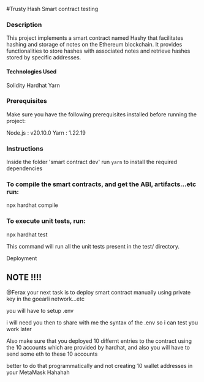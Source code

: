 #Trusty Hash Smart contract testing

### Description
This project implements a smart contract named Hashy that facilitates hashing and storage of notes on the Ethereum blockchain. It provides functionalities to store hashes with associated notes and retrieve hashes stored by specific addresses.

#### Technologies Used
Solidity
Hardhat
Yarn

### Prerequisites
Make sure you have the following prerequisites installed before running the project:

Node.js : v20.10.0
Yarn : 1.22.19

### Instructions 
Inside the folder 'smart contract dev' run `yarn` to install the required dependencies


### To compile the smart contracts, and get the ABI, artifacts...etc run:

npx hardhat compile


### To execute unit tests, run:

npx hardhat test

This command will run all the unit tests present in the test/ directory.

Deployment

## NOTE !!!!

@Ferax your next task is to deploy smart contract manually using private key in the goearli network...etc

you will have to setup .env

i will need you then to share with me the syntax of the .env so i can test you work later

Also make sure that you deployed 10 differnt entries to the contract using the 10 accounts which are provided by hardhat, and also you will have to send some eth to these 10 accounts

better to do that programmatically and not creating 10 wallet addresses in your MetaMask Hahahah

```
